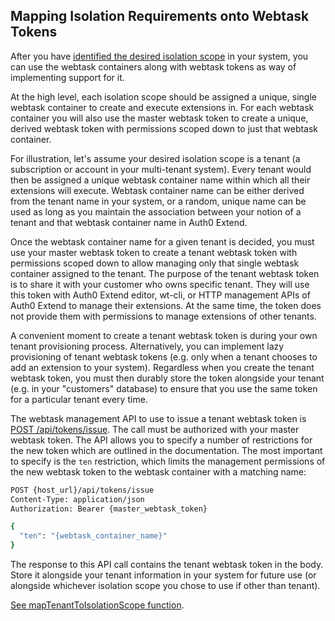 ## Mapping Isolation Requirements onto Webtask Tokens

After you have [identified the desired isolation scope](#isolation-requirements) in your system, you can use the webtask containers along with webtask tokens as way of implementing support for it. 

At the high level, each isolation scope should be assigned a unique, single webtask container to create and execute extensions in. For each webtask container you will also use the master webtask token to create a unique, derived webtask token with permissions scoped down to just that webtask container. 

For illustration, let's assume your desired isolation scope is a tenant (a subscription or account in your multi-tenant system). Every tenant would then be assigned a unique webtask container name within which all their extensions will execute. Webtask container name can be either derived from the tenant name in your system, or a random, unique name can be used as long as you maintain the association between your notion of a tenant and that webtask container name in Auth0 Extend. 

Once the webtask container name for a given tenant is decided, you must use your master webtask token to create a tenant webtask token with permissions scoped down to allow managing only that single webtask container assigned to the tenant. The purpose of the tenant webtask token is to share it with your customer who owns specific tenant. They will use this token with Auth0 Extend editor, wt-cli, or HTTP management APIs of Auth0 Extend to manage their extensions. At the same time, the token does not provide them with permissions to manage extensions of other tenants. 

A convenient moment to create a tenant webtask token is during your own tenant provisioning process. Alternatively, you can implement lazy provisioning of tenant webtask tokens (e.g. only when a tenant chooses to add an extension to your system). Regardless when you create the tenant webtask token, you must then durably store the token alongside your tenant (e.g. in your "customers" database) to ensure that you use the same token for a particular tenant every time. 

The webtask management API to use to issue a tenant webtask token is [POST /api/tokens/issue](https://webtask.io/docs/api_issue). The call must be authorized with your master webtask token. The API allows you to specify a number of restrictions for the new token which are outlined in the documentation. The most important to specify is the `ten` restriction, which limits the management permissions of the new webtask token to the webtask container with a matching name: 

```bash
POST {host_url}/api/tokens/issue
Content-Type: application/json
Authorization: Bearer {master_webtask_token}

{
  "ten": "{webtask_container_name}"
}
```

The response to this API call contains the tenant webtask token in the body. Store it alongside your tenant information in your system for future use (or alongside whichever isolation scope you chose to use if other than tenant).

[See mapTenantToIsolationScope function](https://github.com/auth0/extend/blob/master/samples/zerocrm/lib/extend.js#L9).
